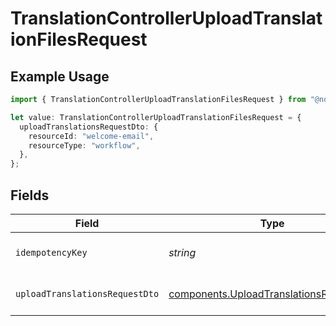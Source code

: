 # TranslationControllerUploadTranslationFilesRequest

## Example Usage

```typescript
import { TranslationControllerUploadTranslationFilesRequest } from "@novu/api/models/operations";

let value: TranslationControllerUploadTranslationFilesRequest = {
  uploadTranslationsRequestDto: {
    resourceId: "welcome-email",
    resourceType: "workflow",
  },
};
```

## Fields

| Field                                                                                              | Type                                                                                               | Required                                                                                           | Description                                                                                        |
| -------------------------------------------------------------------------------------------------- | -------------------------------------------------------------------------------------------------- | -------------------------------------------------------------------------------------------------- | -------------------------------------------------------------------------------------------------- |
| `idempotencyKey`                                                                                   | *string*                                                                                           | :heavy_minus_sign:                                                                                 | A header for idempotency purposes                                                                  |
| `uploadTranslationsRequestDto`                                                                     | [components.UploadTranslationsRequestDto](../../models/components/uploadtranslationsrequestdto.md) | :heavy_check_mark:                                                                                 | Translation upload details                                                                         |